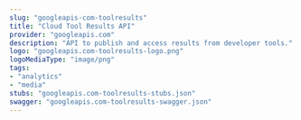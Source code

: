 ```yaml
---
slug: "googleapis-com-toolresults"
title: "Cloud Tool Results API"
provider: "googleapis.com"
description: "API to publish and access results from developer tools."
logo: "googleapis.com-toolresults-logo.png"
logoMediaType: "image/png"
tags:
- "analytics"
- "media"
stubs: "googleapis.com-toolresults-stubs.json"
swagger: "googleapis.com-toolresults-swagger.json"
---
```

